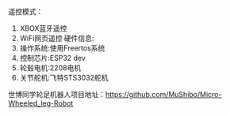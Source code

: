 遥控模式：
1. XBOX蓝牙遥控
2. WiFi网页遥控
硬件信息:
1. 操作系统:使用Freertos系统
2. 控制芯片:ESP32 dev
3. 轮毂电机:2208电机
4. 关节舵机:飞特STS3032舵机

世博同学轮足机器人项目地址：https://github.com/MuShibo/Micro-Wheeled_leg-Robot